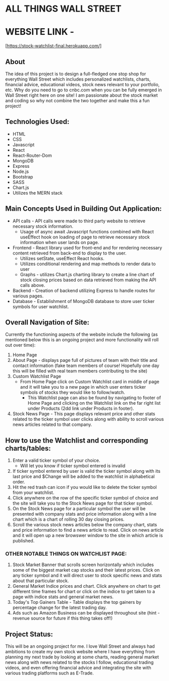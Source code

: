 # ALL THINGS WALL STREET

# WEBSITE LINK -
[https://stock-watchlist-final.herokuapp.com/]


## About
The idea of this project is to design a full-fledged one stop shop for everything Wall Street which includes personalized watchlists, charts, financial advice, educational videos, stock news relevant to your portfolio, etc. Why do you need to go to cnbc.com when you can be fully emerged in Wall Street right here on one site! I am passionate about the stock market and coding so why not combine the two together and make this a fun project!


## Technologies Used:
* HTML
* CSS
* Javascript
* React
* React-Router-Dom
* MongoDB
* Express
* Node.js
* Bootstrap
* SASS
* Chart.js
* Utilizes the MERN stack



## Main Concepts Used in Building Out Application:
* API calls - API calls were made to third party website to retrieve necessary stock information.
     * Usage of async await Javascript functions combined with React useEffect hook on loading of page to retrieve necessary stock information when user lands on page.  
* Frontend - React library used for front-end and for rendering necessary content retrieved from back-end to display to the user.
    * Utilizes setState, useEffect React hooks.
    * Utilizes conditional rendering and map methods to render data to user
    * Graphs - utilizes Chart.js charting library to create a line chart of stock closing prices based on data retrieved from making the API calls above.
* Backend - Creation of backend utilizing Express to handle routes for various pages.
* Database - Establishment of MongoDB database to store user ticker symbols for user watchlist.


## Overall Navigation of Site:
Currently the functioning aspects of the website include the following (as mentioned below this is an ongoing project and more functionality will roll out over time):
 1. Home Page
 2. About Page - displays page full of pictures of team with their title and contact information (fake team members of course! Hopefully one day this will be filled with real team members contributing to the site) 
 3. Custom Watchlist Page
    * From Home Page click on Custom Watchlist card in middle of page and it will take you to a new page in which user enters ticker symbols of stocks they would like to follow/watch.
        * This Watchlist page can also be found by navigating to footer of Home Page and clicking on the Watchlist link on the far right list under Products (2dd link under Products in footer).
 4. Stock News Page - This page displays relevant price and other stats related to the ticker symbol user clicks along with ability to scroll various news articles related to that company.


## How to use the Watchlist and corresponding charts/tables:
1. Enter a valid ticker symbol of your choice.
    * Will let you know if ticker symbol entered is invalid
2. If ticker symbol entered by user is valid the ticker symbol along with its last price and $Change will be added to the watchlist in alphabetical order.
3. Hit the red trash can icon if you would like to delete the ticker symbol from your watchlist.
4. Click anywhere on the row of the specific ticker symbol of choice and the site will take you to the Stock News page for that ticker symbol.
5. On the Stock News page for a particular symbol the user will be presented with company stats and price information along with a line chart which is a chart of rolling 30 day closing prices.
6. Scroll the various stock news articles below the company chart, stats and price information to find a news article to read. Click on news article and it will open up a new browswer window to the site in which article is published. 
### OTHER NOTABLE THINGS ON WATCHLIST PAGE:
1. Stock Market Banner that scrolls screen horizontally which includes some of the biggest market cap stocks and their latest prices. Click on any ticker symbol and it will direct user to stock specific news and stats about that particular stock.
2. General Market Indice prices and chart. Click anywhere on chart to get different time frames for chart or click on the indice to get taken to a page with indice stats and general market news.
3. Today's Top Gainers Table - Table displays the top gainers by percentage change for the latest trading day.
4. Ads such as Amazon Business can be displayed throughout site (hint - revenue source for future if this thing takes off!)






## Project Status:
This will be an ongoing project for me. I love Wall Street and always had ambitions to create my own stock website where I have everything from planning my next trade by looking at some charts, reading general market news along with news related to the stocks I follow, educational trading videos, and even offering financial advice and integrating the site with various trading platforms such as E-Trade.











